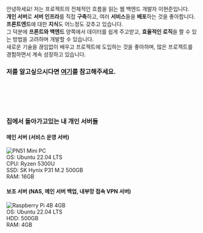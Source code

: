 안녕하세요! 저는 프로젝트의 전체적인 흐름을 읽는 웹 백엔드 개발자 이현준입니다.  
**개인 서버**로 **서버 인프라**를 직접 **구축**하고, 여러 **서비스**들을 **배포**하는 것을 좋아합니다.  
**프론트엔드**에 대한 **지식**도 어느정도 갖추고 있습니다.  
그 덕분에 **프론트와 백엔드** 양쪽에서 데이터를 쉽게 주고받고, **효율적인 로직**을 짤 수 있는 방법을 고려하며 개발할 수 있습니다.  
새로운 기술을 끊임없이 배우고 프로젝트에 도입하는 것을 좋아하며, 많은 프로젝트를 경험하면서 계속 성장하고 있습니다.  
  
### 저를 알고싶으시다면 [여기](https://leehj050211.notion.site/6190d08e48ec4899aecd994a92136c56)를 참고해주세요.  
</br>
</br>
</br>
</br>

### 집에서 돌아가고있는 내 개인 서버들
#### 메인 서버 (서비스 운영 서버)
![PN51 Mini PC](https://img.shields.io/badge/PN51%20Mini%20PC-000000?style=flat-square&logoColor=white)  
OS: Ubuntu 22.04 LTS  
CPU: Ryzen 5300U  
SSD: SK Hynix P31 M.2 500GB  
RAM: 16GB  

#### 보조 서버 (NAS, 메인 서버 백업, 내부망 접속 VPN 서버)
![Raspberry Pi 4B 4GB](https://img.shields.io/badge/Raspberry%20Pi%204B%204GB-A22846?style=flat-square&logo=Raspberry%20Pi&logoColor=white)  
OS: Ubuntu 22.04 LTS  
HDD: 500GB  
RAM: 4GB
